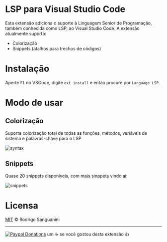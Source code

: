 # LSP para Visual Studio Code

Esta extensão adiciona o suporte à Linguagem Senior de Programação, também conhecida como LSP, ao Visual Studio Code. A extensão atualmente suporta:

* Colorização
* Snippets (atalhos para trechos de códigos)

# Instalação

Aperte `F1` no VSCode, digite `ext install` e então procure por `Language LSP`.

# Modo de usar

## Colorização

Suporta colorização total de todas as funções, métodos, variáveis de sistema e palavras-chave para o LSP

![syntax](https://github.com/rodrigokiller/vscode-language-lsp/raw/master/images/vscode-lsp-syntax.png)

## Snippets

Quase 20 snippets disponíveis, com mais sinppets vindo aí:

![snippets](https://github.com/rodrigokiller/vscode-language-lsp/raw/master/images/vscode-lsp-snippets.png)

# Licensa

[MIT](https://github.com/rodrigokiller/vscode-language-lsp/blob/master/LICENSE.md) &copy; Rodrigo Sanguanini

---

[![Paypal Donations](https://www.paypalobjects.com/pt_BR/BR/i/btn/btn_donateCC_LG.gif)](https://www.paypal.com/cgi-bin/webscr?cmd=_s-xclick&hosted_button_id=CYVJWACMHLZZ4) um :coffee: se você gostou desta extensão :thumbsup: